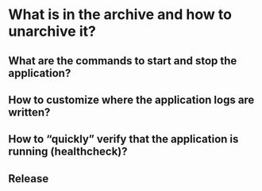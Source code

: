 # What is in the archive and how to unarchive it?
## What are the commands to start and stop the application?
## How to customize where the application logs are written?
## How to “quickly” verify that the application is running (healthcheck)?
## Release      